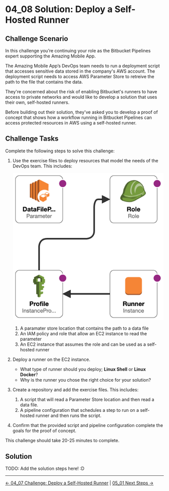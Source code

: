 # 04_08 Solution: Deploy a Self-Hosted Runner

## Challenge Scenario

In this challenge you’re continuing your role as the Bitbucket Pipelines expert supporting the Amazing Mobile App.

The Amazing Mobile App’s DevOps team needs to run a deployment script that accesses sensitive data stored in the company's AWS account.  The deployment script needs to access AWS Parameter Store to retreive the path to the file that contains the data.

They're concerned about the risk of enabling Bitbucket's runners to have access to private networks and would like to develop a solution that uses their own, self-hosted runners.

Before building out their solution, they've asked you to develop a proof of concept that shows how a workflow running in Bitbucket Pipelines can access protected resources in AWS using a self-hosted runner.

## Challenge Tasks

Complete the following steps to solve this challenge:

1. Use the exercise files to deploy resources that model the needs of the DevOps team.  This includes:

    ![AWS Resources](./images/cfn-designer.png)

    1. A paramater store location that contains the path to a data file
    1. An IAM policy and role that allow an EC2 instance to read the parameter
    1. An EC2 instance that assumes the role and can be used as a self-hosted runner

1. Deploy a runner on the EC2 instance.

    - What type of runner should you deploy; **Linux Shell** or **Linux Docker**?
    - Why is the runner you chose the right choice for your solution?

1. Create a repository and add the exercise files.  This includes:
    1. A script that will read a Parameter Store location and then read a data file.
    1. A pipeline configuration that schedules a step to run on a self-hosted runner and then runs the script.
1. Confirm that the provided script and pipeline configuration complete the goals for the proof of concept.

This challenge should take 20-25 minutes to complete.

## Solution

TODO: Add the solution steps here! :D

<!-- FooterStart -->
---
[← 04_07 Challenge: Deploy a Self-Hosted Runner](../04_07_challenge_deploy_a_self_hosted_runner/README.md) | [05_01 Next Steps →](../../ch5_conclusion/05_01_next_steps/README.md)
<!-- FooterEnd -->
